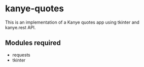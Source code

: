 # kanye-quotes

This is an implementation of a Kanye quotes app using tkinter and kanye.rest API.

## Modules required
- requests
- tkinter
